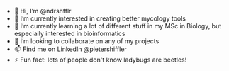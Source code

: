 - 👋 Hi, I’m @ndrshfflr
- 👀 I’m currently interested in creating better mycology tools
- 🌱 I’m currently learning a lot of different stuff in my MSc in Biology, but especially interested in bioinformatics
- 💞️ I’m looking to collaborate on any of my projects
- 📫 Find me on LinkedIn @pietershiffler
- ⚡ Fun fact: lots of people don't know ladybugs are beetles!

<!---
ndrshfflr/ndrshfflr is a ✨ special ✨ repository because its `README.md` (this file) appears on your GitHub profile.
You can click the Preview link to take a look at your changes.
--->
